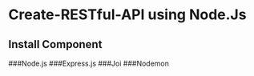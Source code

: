 # Create-RESTful-API using Node.Js

## Install Component
###Node.js
###Express.js
###Joi
###Nodemon

